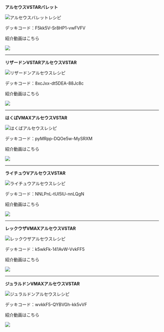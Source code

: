 __アルセウスVSTARバレット__

![アルセウスバレットレシピ](https://i.imgur.com/5sFHQHX.png)

デッキコード：F5kk5V-Sr8HP1-vwFVFV

紹介動画はこちら

[![](https://img.youtube.com/vi/assLWJBY8IY/0.jpg)](https://www.youtube.com/watch?v=assLWJBY8IY)

***

__リザードンVSTARアルセウスVSTAR__

![リザードンアルセウスレシピ](https://i.imgur.com/pIxxEnA.png)

デッキコード：8xcJxx-dt5DEA-88Jc8c

紹介動画はこちら

[![](https://img.youtube.com/vi/gx1qyF5_Wcw/0.jpg)](https://www.youtube.com/watch?v=gx1qyF5_Wcw)

***

__はくばVMAXアルセウスVSTAR__

![はくばアルセウスレシピ](https://i.imgur.com/lj9wGkz.png)

デッキコード：pyMRpp-DQOe5w-MySRXM

紹介動画はこちら

[![](https://img.youtube.com/vi/3BPNrfyMIPk/0.jpg)](https://www.youtube.com/watch?v=3BPNrfyMIPk)

***

__ライチュウVアルセウスVSTAR__

![ライチュウアルセウスレシピ](https://i.imgur.com/V5SAdD6.png)

デッキコード：NNLPnL-tUI5lU-nnLQgN

紹介動画はこちら

[![](https://img.youtube.com/vi/tCOwtaId504/0.jpg)](https://www.youtube.com/watch?v=tCOwtaId504)

***

__レックウザVMAXアルセウスVSTAR__

![レックウザアルセウスレシピ](https://i.imgur.com/p6SZBBy.png)

デッキコード：k5wkFk-141AvW-VvkFF5

紹介動画はこちら

[![](https://img.youtube.com/vi/dlSwuvF937Q/0.jpg)](https://www.youtube.com/watch?v=dlSwuvF937Q)


***

__ジュラルドンVMAXアルセウスVSTAR__

![ジュラルドンアルセウスレシピ](https://i.imgur.com/IWziCJn.png)

デッキコード：wvkkF5-QYBVGh-kk5vVF

紹介動画はこちら

[![](https://img.youtube.com/vi/LIMnIdersmA/0.jpg)](https://www.youtube.com/watch?v=LIMnIdersmA)
